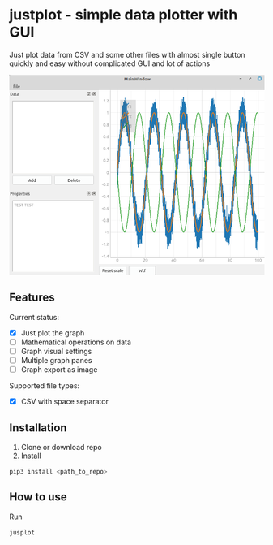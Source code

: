 # justplot - simple data plotter with GUI

Just plot data from CSV and some other files with almost single
button quickly and easy without complicated GUI and lot of actions

![](img/justplot.png)

## Features
Current status:
 - [X] Just plot the graph
 - [ ] Mathematical operations on data
 - [ ] Graph visual settings
 - [ ] Multiple graph panes
 - [ ] Graph export as image

Supported file types:
 - [x] CSV with space separator

## Installation

1. Clone or download repo
2. Install
```sh
pip3 install <path_to_repo>
```

## How to use
Run
```sh
jusplot
```

